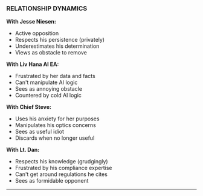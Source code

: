 ### RELATIONSHIP DYNAMICS

**With Jesse Niesen:**

- Active opposition
- Respects his persistence (privately)
- Underestimates his determination
- Views as obstacle to remove

**With Liv Hana AI EA:**

- Frustrated by her data and facts
- Can't manipulate AI logic
- Sees as annoying obstacle
- Countered by cold AI logic

**With Chief Steve:**

- Uses his anxiety for her purposes
- Manipulates his optics concerns
- Sees as useful idiot
- Discards when no longer useful

**With Lt. Dan:**

- Respects his knowledge (grudgingly)
- Frustrated by his compliance expertise
- Can't get around regulations he cites
- Sees as formidable opponent

---
